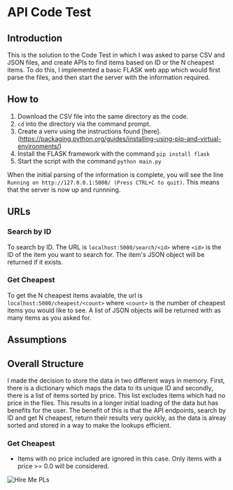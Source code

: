 # API Code Test

## Introduction

This is the solution to the Code Test in which I was asked to parse CSV and JSON files, and create APIs to find items based on ID or the N cheapest items. To do this, I implemented a basic FLASK web app which would first parse the files, and then start the server with the information required. 

## How to

1. Download the CSV file into the same directory as the code. 
2. `cd` into the directory via the command prompt.
3. Create a venv using the instructions found [here].(https://packaging.python.org/guides/installing-using-pip-and-virtual-environments/)
4. Install the FLASK framework with the command `pip install flask`
5. Start the script with the command `python main.py`

When the initial parsing of the information is complete, you will see the line `Running on http://127.0.0.1:5000/ (Press CTRL+C to quit)`. This means that the server is now up and runnning. 

## URLs

### Search by ID

To search by ID. The URL is `localhost:5000/search/<id>` where `<id>` is the ID of the item you want to search for. The item's JSON object will be returned if it exists. 

### Get Cheapest

To get the N cheapest items avaiable, the url is `localhost:5000/cheapest/<count>` where `<count>` is the number of cheapest items you would like to see. A list of JSON objects will be returned with as many items as you asked for. 


## Assumptions

## Overall Structure

I made the decision to store the data in two different ways in memory. First, there is a dictionary which maps the data to its unique ID and secondly, there is a list of items sorted by price. This list excludes items which had no price in the files. This results in a longer initial loading of the data but has benefits for the user. The benefit of this is that the API endpoints, search by ID and get N cheapest, return their results very quickly, as the data is alreay sorted and stored in a way to make the lookups efficient. 

### Get Cheapest

- Items with no price included are ignored in this case. Only items with a price >= 0.0 will be considered. 

![Hire Me PLs](https://media.giphy.com/media/WmiUymPgVIBvUgJePZ/giphy.gif)
